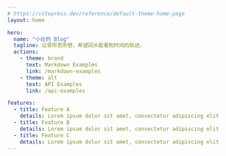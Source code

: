 ```yaml
---
# https://vitepress.dev/reference/default-theme-home-page
layout: home

hero:
  name: "小壮的 Blog"
  tagline: 记录所思所想，希望回头能看到时间的轨迹。
  actions:
    - theme: brand
      text: Markdown Examples
      link: /markdown-examples
    - theme: alt
      text: API Examples
      link: /api-examples

features:
  - title: Feature A
    details: Lorem ipsum dolor sit amet, consectetur adipiscing elit
  - title: Feature B
    details: Lorem ipsum dolor sit amet, consectetur adipiscing elit
  - title: Feature C
    details: Lorem ipsum dolor sit amet, consectetur adipiscing elit
---
```

